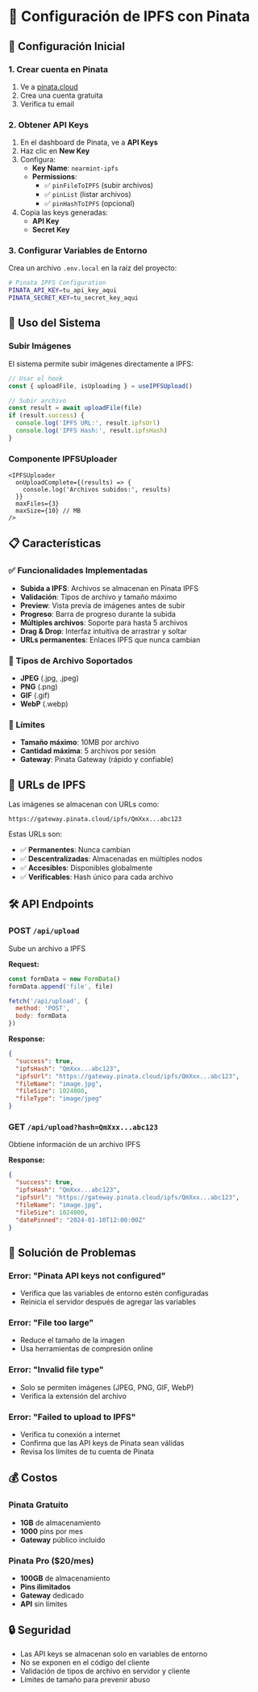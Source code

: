 # 📁 Configuración de IPFS con Pinata

## 🚀 Configuración Inicial

### 1. Crear cuenta en Pinata

1. Ve a [pinata.cloud](https://pinata.cloud)
2. Crea una cuenta gratuita
3. Verifica tu email

### 2. Obtener API Keys

1. En el dashboard de Pinata, ve a **API Keys**
2. Haz clic en **New Key**
3. Configura:
   - **Key Name**: `nearmint-ipfs`
   - **Permissions**: 
     - ✅ `pinFileToIPFS` (subir archivos)
     - ✅ `pinList` (listar archivos)
     - ✅ `pinHashToIPFS` (opcional)
4. Copia las keys generadas:
   - **API Key**
   - **Secret Key**

### 3. Configurar Variables de Entorno

Crea un archivo `.env.local` en la raíz del proyecto:

```bash
# Pinata IPFS Configuration
PINATA_API_KEY=tu_api_key_aqui
PINATA_SECRET_KEY=tu_secret_key_aqui
```

## 🔧 Uso del Sistema

### Subir Imágenes

El sistema permite subir imágenes directamente a IPFS:

```typescript
// Usar el hook
const { uploadFile, isUploading } = useIPFSUpload()

// Subir archivo
const result = await uploadFile(file)
if (result.success) {
  console.log('IPFS URL:', result.ipfsUrl)
  console.log('IPFS Hash:', result.ipfsHash)
}
```

### Componente IPFSUploader

```tsx
<IPFSUploader 
  onUploadComplete={(results) => {
    console.log('Archivos subidos:', results)
  }}
  maxFiles={3}
  maxSize={10} // MB
/>
```

## 📋 Características

### ✅ Funcionalidades Implementadas

- **Subida a IPFS**: Archivos se almacenan en Pinata IPFS
- **Validación**: Tipos de archivo y tamaño máximo
- **Preview**: Vista previa de imágenes antes de subir
- **Progreso**: Barra de progreso durante la subida
- **Múltiples archivos**: Soporte para hasta 5 archivos
- **Drag & Drop**: Interfaz intuitiva de arrastrar y soltar
- **URLs permanentes**: Enlaces IPFS que nunca cambian

### 🎯 Tipos de Archivo Soportados

- **JPEG** (.jpg, .jpeg)
- **PNG** (.png)
- **GIF** (.gif)
- **WebP** (.webp)

### 📏 Límites

- **Tamaño máximo**: 10MB por archivo
- **Cantidad máxima**: 5 archivos por sesión
- **Gateway**: Pinata Gateway (rápido y confiable)

## 🔗 URLs de IPFS

Las imágenes se almacenan con URLs como:
```
https://gateway.pinata.cloud/ipfs/QmXxx...abc123
```

Estas URLs son:
- ✅ **Permanentes**: Nunca cambian
- ✅ **Descentralizadas**: Almacenadas en múltiples nodos
- ✅ **Accesibles**: Disponibles globalmente
- ✅ **Verificables**: Hash único para cada archivo

## 🛠️ API Endpoints

### POST `/api/upload`
Sube un archivo a IPFS

**Request:**
```javascript
const formData = new FormData()
formData.append('file', file)

fetch('/api/upload', {
  method: 'POST',
  body: formData
})
```

**Response:**
```json
{
  "success": true,
  "ipfsHash": "QmXxx...abc123",
  "ipfsUrl": "https://gateway.pinata.cloud/ipfs/QmXxx...abc123",
  "fileName": "image.jpg",
  "fileSize": 1024000,
  "fileType": "image/jpeg"
}
```

### GET `/api/upload?hash=QmXxx...abc123`
Obtiene información de un archivo IPFS

**Response:**
```json
{
  "success": true,
  "ipfsHash": "QmXxx...abc123",
  "ipfsUrl": "https://gateway.pinata.cloud/ipfs/QmXxx...abc123",
  "fileName": "image.jpg",
  "fileSize": 1024000,
  "datePinned": "2024-01-10T12:00:00Z"
}
```

## 🚨 Solución de Problemas

### Error: "Pinata API keys not configured"
- Verifica que las variables de entorno estén configuradas
- Reinicia el servidor después de agregar las variables

### Error: "File too large"
- Reduce el tamaño de la imagen
- Usa herramientas de compresión online

### Error: "Invalid file type"
- Solo se permiten imágenes (JPEG, PNG, GIF, WebP)
- Verifica la extensión del archivo

### Error: "Failed to upload to IPFS"
- Verifica tu conexión a internet
- Confirma que las API keys de Pinata sean válidas
- Revisa los límites de tu cuenta de Pinata

## 💰 Costos

### Pinata Gratuito
- **1GB** de almacenamiento
- **1000** pins por mes
- **Gateway** público incluido

### Pinata Pro ($20/mes)
- **100GB** de almacenamiento
- **Pins ilimitados**
- **Gateway** dedicado
- **API** sin límites

## 🔒 Seguridad

- Las API keys se almacenan solo en variables de entorno
- No se exponen en el código del cliente
- Validación de tipos de archivo en servidor y cliente
- Límites de tamaño para prevenir abuso
